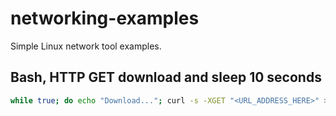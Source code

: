 # networking-examples
Simple Linux network tool examples.

## Bash, HTTP GET download and sleep 10 seconds
```sh
while true; do echo "Download..."; curl -s -XGET "<URL_ADDRESS_HERE>" > /dev/null; echo "Sleep..."; sleep 10; done
```

